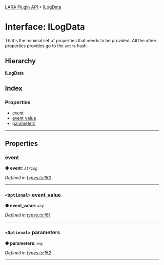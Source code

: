 [LARA Plugin API](../README.md) > [ILogData](../interfaces/ilogdata.md)

# Interface: ILogData

That's the minimal set of properties that needs to be provided. All the other properties provides go to the `extra` hash.

## Hierarchy

**ILogData**

## Index

### Properties

* [event](ilogdata.md#event)
* [event_value](ilogdata.md#event_value)
* [parameters](ilogdata.md#parameters)

---

## Properties

<a id="event"></a>

###  event

**● event**: *`string`*

*Defined in [types.ts:160](https://github.com/concord-consortium/lara/blob/75f8b467/lara-typescript/src/plugin-api/types.ts#L160)*

___
<a id="event_value"></a>

### `<Optional>` event_value

**● event_value**: *`any`*

*Defined in [types.ts:161](https://github.com/concord-consortium/lara/blob/75f8b467/lara-typescript/src/plugin-api/types.ts#L161)*

___
<a id="parameters"></a>

### `<Optional>` parameters

**● parameters**: *`any`*

*Defined in [types.ts:162](https://github.com/concord-consortium/lara/blob/75f8b467/lara-typescript/src/plugin-api/types.ts#L162)*

___


